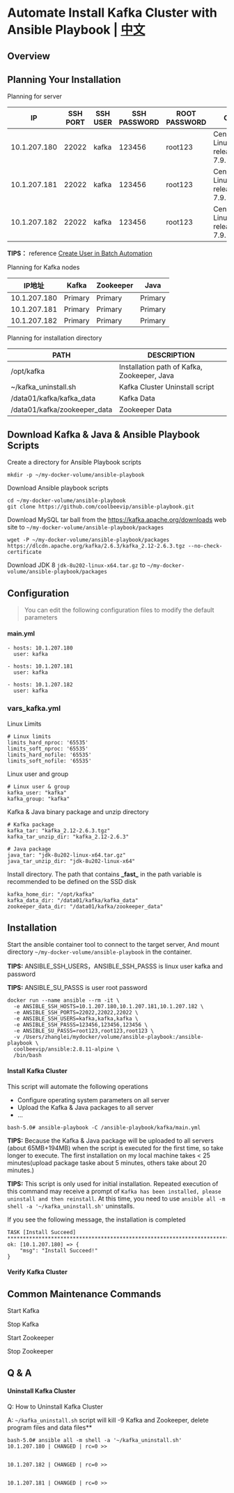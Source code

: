 # Automate Install Kafka Cluster with Ansible Playbook | [中文](README_ZH.md)

## Overview

## Planning Your Installation

Planning for server

| IP | SSH PORT | SSH USER | SSH PASSWORD | ROOT PASSWORD | OS |
| ---- | ---- | ---- | ---- | ---- | ---- |
| 10.1.207.180 | 22022 | kafka | 123456 | root123 | CentOS Linux release 7.9.2009 |
| 10.1.207.181 | 22022 | kafka | 123456 | root123 | CentOS Linux release 7.9.2009 |
| 10.1.207.182 | 22022 | kafka | 123456 | root123 | CentOS Linux release 7.9.2009 |

**TIPS：** reference [Create User in Batch Automation](https://github.com/coolbeevip/ansible-playbook#create-user--group)

Planning for Kafka nodes

| IP地址 | Kafka | Zookeeper | Java |
| ---- | ---- | ---- | ---- |
| 10.1.207.180 | Primary | Primary | Primary |
| 10.1.207.181 | Primary | Primary | Primary |
| 10.1.207.182 | Primary | Primary | Primary |

Planning for installation directory

| PATH | DESCRIPTION |
| ---- | ---- |
| /opt/kafka | Installation path of Kafka, Zookeeper, Java |
| ~/kafka_uninstall.sh | Kafka Cluster Uninstall script|
| /data01/kafka/kafka_data |  Kafka Data |
| /data01/kafka/zookeeper_data |  Zookeeper Data |

## Download Kafka & Java & Ansible Playbook Scripts

Create a directory for Ansible Playbook scripts

```shell
mkdir -p ~/my-docker-volume/ansible-playbook
```

Download Ansible playbook scripts

```shell
cd ~/my-docker-volume/ansible-playbook
git clone https://github.com/coolbeevip/ansible-playbook.git
```

Download MySQL tar ball from the https://kafka.apache.org/downloads web site to `~/my-docker-volume/ansible-playbook/packages`

```shell
wget -P ~/my-docker-volume/ansible-playbook/packages https://dlcdn.apache.org/kafka/2.6.3/kafka_2.12-2.6.3.tgz --no-check-certificate
```

Download JDK 8 `jdk-8u202-linux-x64.tar.gz` to `~/my-docker-volume/ansible-playbook/packages`

## Configuration

> You can edit the following configuration files to modify the default parameters

#### main.yml

```shell
- hosts: 10.1.207.180
  user: kafka

- hosts: 10.1.207.181
  user: kafka

- hosts: 10.1.207.182
  user: kafka
```

### vars_kafka.yml

Linux Limits

```shell
# Linux limits
limits_hard_nproc: '65535'
limits_soft_nproc: '65535'
limits_hard_nofile: '65535'
limits_soft_nofile: '65535'
```

Linux user and group

```shell
# Linux user & group
kafka_user: "kafka"
kafka_group: "kafka"
```

Kafka & Java binary package and unzip directory

```shell
# Kafka package
kafka_tar: "kafka_2.12-2.6.3.tgz"
kafka_tar_unzip_dir: "kafka_2.12-2.6.3"

# Java package
java_tar: "jdk-8u202-linux-x64.tar.gz"
java_tar_unzip_dir: "jdk-8u202-linux-x64"
```

Install directory. The path that contains **\_fast\_** in the path variable is recommended to be defined on the SSD disk

```shell
kafka_home_dir: "/opt/kafka"
kafka_data_dir: "/data01/kafka/kafka_data"
zookeeper_data_dir: "/data01/kafka/zookeeper_data"
```

## Installation

Start the ansible container tool to connect to the target server, And mount directory `~/my-docker-volume/ansible-playbook` in the container.

**TIPS:** ANSIBLE_SSH_USERS，ANSIBLE_SSH_PASSS is linux user kafka and password

**TIPS:** ANSIBLE_SU_PASSS is user root password

```shell
docker run --name ansible --rm -it \
  -e ANSIBLE_SSH_HOSTS=10.1.207.180,10.1.207.181,10.1.207.182 \
  -e ANSIBLE_SSH_PORTS=22022,22022,22022 \
  -e ANSIBLE_SSH_USERS=kafka,kafka,kafka \
  -e ANSIBLE_SSH_PASSS=123456,123456,123456 \
  -e ANSIBLE_SU_PASSS=root123,root123,root123 \
  -v /Users/zhanglei/mydocker/volume/ansible-playbook:/ansible-playbook \
  coolbeevip/ansible:2.8.11-alpine \
  /bin/bash  
```

#### Install Kafka Cluster

This script will automate the following operations

* Configure operating system parameters on all server
* Upload the Kafka & Java packages to all server
* ...

```shell
bash-5.0# ansible-playbook -C /ansible-playbook/kafka/main.yml
```

**TIPS:** Because the Kafka & Java package will be uploaded to all servers (about 65MB+194MB) when the script is executed for the first time, so take longer to execute. The first installation on my local machine takes < 25 minutes(upload package taske about 5 minutes, others take about 20 minutes.)

**TIPS:** This script is only used for initial installation. Repeated execution of this command may receive a prompt of `Kafka has been installed, please uninstall and then reinstall`. At this time, you need to use `ansible all -m shell -a '~/kafka_uninstall.sh'` uninstalls.

If you see the following message, the installation is completed

```shell
TASK [Install Succeed] ********************************************************************************************************************************************************************************************************
ok: [10.1.207.180] => {
    "msg": "Install Succeed!"
}
```

#### Verify Kafka Cluster

## Common Maintenance Commands

Start Kafka

Stop Kafka

Start Zookeeper

Stop Zookeeper

## Q & A

#### Uninstall Kafka Cluster

Q: How to Uninstall Kafka Cluster

A: `~/kafka_uninstall.sh` script will kill -9 Kafka and Zookeeper, delete program files and data files**

```shell
bash-5.0# ansible all -m shell -a '~/kafka_uninstall.sh'
10.1.207.180 | CHANGED | rc=0 >>


10.1.207.182 | CHANGED | rc=0 >>


10.1.207.181 | CHANGED | rc=0 >>
```
